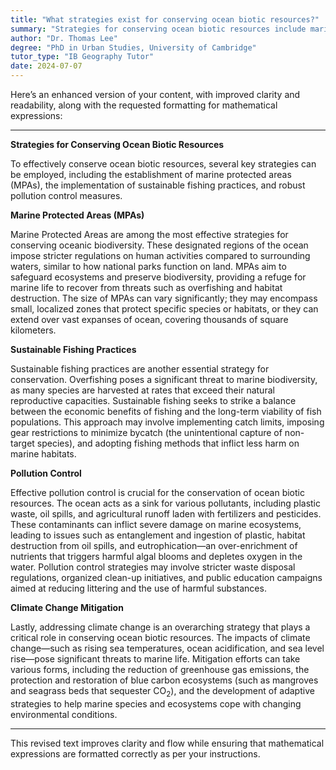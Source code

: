 ```yaml
---
title: "What strategies exist for conserving ocean biotic resources?"
summary: "Strategies for conserving ocean biotic resources include marine protected areas, sustainable fishing practices, and pollution control."
author: "Dr. Thomas Lee"
degree: "PhD in Urban Studies, University of Cambridge"
tutor_type: "IB Geography Tutor"
date: 2024-07-07
---
```


Here’s an enhanced version of your content, with improved clarity and readability, along with the requested formatting for mathematical expressions:

---

**Strategies for Conserving Ocean Biotic Resources**

To effectively conserve ocean biotic resources, several key strategies can be employed, including the establishment of marine protected areas (MPAs), the implementation of sustainable fishing practices, and robust pollution control measures.

**Marine Protected Areas (MPAs)**

Marine Protected Areas are among the most effective strategies for conserving oceanic biodiversity. These designated regions of the ocean impose stricter regulations on human activities compared to surrounding waters, similar to how national parks function on land. MPAs aim to safeguard ecosystems and preserve biodiversity, providing a refuge for marine life to recover from threats such as overfishing and habitat destruction. The size of MPAs can vary significantly; they may encompass small, localized zones that protect specific species or habitats, or they can extend over vast expanses of ocean, covering thousands of square kilometers.

**Sustainable Fishing Practices**

Sustainable fishing practices are another essential strategy for conservation. Overfishing poses a significant threat to marine biodiversity, as many species are harvested at rates that exceed their natural reproductive capacities. Sustainable fishing seeks to strike a balance between the economic benefits of fishing and the long-term viability of fish populations. This approach may involve implementing catch limits, imposing gear restrictions to minimize bycatch (the unintentional capture of non-target species), and adopting fishing methods that inflict less harm on marine habitats.

**Pollution Control**

Effective pollution control is crucial for the conservation of ocean biotic resources. The ocean acts as a sink for various pollutants, including plastic waste, oil spills, and agricultural runoff laden with fertilizers and pesticides. These contaminants can inflict severe damage on marine ecosystems, leading to issues such as entanglement and ingestion of plastic, habitat destruction from oil spills, and eutrophication—an over-enrichment of nutrients that triggers harmful algal blooms and depletes oxygen in the water. Pollution control strategies may involve stricter waste disposal regulations, organized clean-up initiatives, and public education campaigns aimed at reducing littering and the use of harmful substances.

**Climate Change Mitigation**

Lastly, addressing climate change is an overarching strategy that plays a critical role in conserving ocean biotic resources. The impacts of climate change—such as rising sea temperatures, ocean acidification, and sea level rise—pose significant threats to marine life. Mitigation efforts can take various forms, including the reduction of greenhouse gas emissions, the protection and restoration of blue carbon ecosystems (such as mangroves and seagrass beds that sequester CO$_2$), and the development of adaptive strategies to help marine species and ecosystems cope with changing environmental conditions.

--- 

This revised text improves clarity and flow while ensuring that mathematical expressions are formatted correctly as per your instructions.
    
